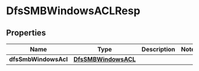 # DfsSMBWindowsACLResp

## Properties
Name | Type | Description | Notes
------------ | ------------- | ------------- | -------------
**dfsSmbWindowsAcl** | [**DfsSMBWindowsACL**](DfsSMBWindowsACL.md) |  | 
